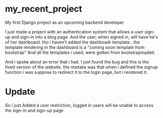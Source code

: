 # my_recent_project
My first Django project as an upcoming  backend developer

I just made a project with an authentication system that allows a user sign-up and sign-in into a blog page.
And the user, when signed in, will have he's of her dashboard.
tho i haven't added the dashboadr template...the template rendering in the dashboard is a "coming soon template from bootstrap"
And all the templates i used, were gotten from bootstrapmadeit.

And i spoke about an error that i had. I just found the bug and this is the fixed version of the website.
the  mistake was that when i defined the signup function i was suppose to redirect it to the login page, but i rendered it..

# Update
So i just Added a user restriction, logged in users will be unable to access the sign-in and sign-up page
